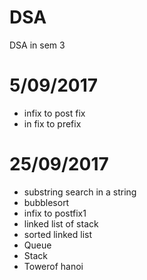 # DSA
DSA in sem 3

# 5/09/2017
* infix to post fix
* in fix to prefix
# 25/09/2017
* substring search in a string
* bubblesort
* infix to postfix1
* linked list of stack
* sorted linked list
* Queue
* Stack
* Towerof hanoi